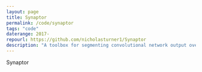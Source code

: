 ```yaml
---
layout: page
title: Synaptor
permalink: /code/synaptor
tags: "code"
daterange: 2017-
repourl: https://github.com/nicholasturner1/Synaptor
description: "A toolbox for segmenting convolutional network output over large volumes, with a special focus on synapse predictions in large EM samples"
---
```



Synaptor
